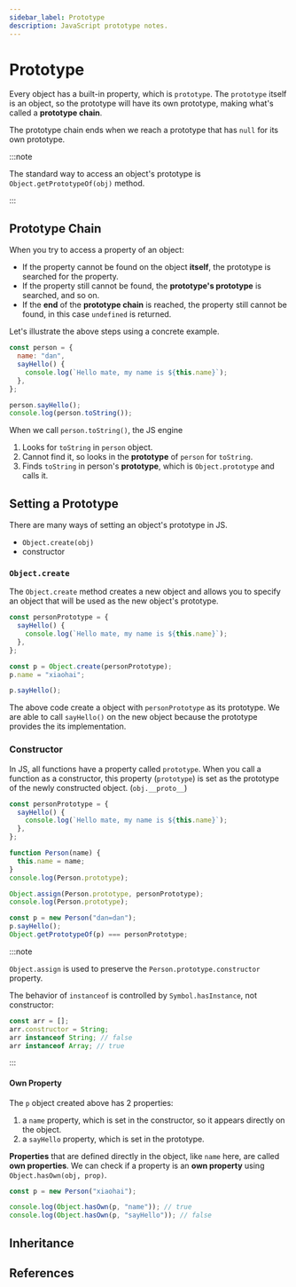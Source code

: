 ```yaml
---
sidebar_label: Prototype
description: JavaScript prototype notes.
---
```


# Prototype

Every object has a built-in property, which is `prototype`. The `prototype` itself is an object, so the prototype will have its own prototype, making what's called a **prototype chain**.

The prototype chain ends when we reach a prototype that has `null` for its own prototype.

:::note

The standard way to access an object's prototype is `Object.getPrototypeOf(obj)` method.

:::

## Prototype Chain

When you try to access a property of an object:

- If the property cannot be found on the object **itself**, the prototype is searched for the property.
- If the property still cannot be found, the **prototype's prototype** is searched, and so on.
- If the **end** of the **prototype chain** is reached, the property still cannot be found, in this case `undefined` is returned.

Let's illustrate the above steps using a concrete example.

```js
const person = {
  name: "dan",
  sayHello() {
    console.log(`Hello mate, my name is ${this.name}`);
  },
};

person.sayHello();
console.log(person.toString());
```

When we call `person.toString()`, the JS engine

1. Looks for `toString` in `person` object.
2. Cannot find it, so looks in the **prototype** of `person` for `toString`.
3. Finds `toString` in person's **prototype**, which is `Object.prototype` and calls it.

## Setting a Prototype

There are many ways of setting an object's prototype in JS.

- `Object.create(obj)`
- constructor

### `Object.create`

The `Object.create` method creates a new object and allows you to specify an object that will be used as the new object's prototype.

```js
const personPrototype = {
  sayHello() {
    console.log(`Hello mate, my name is ${this.name}`);
  },
};

const p = Object.create(personPrototype);
p.name = "xiaohai";

p.sayHello();
```

The above code create a object with `personPrototype` as its prototype. We are able to call `sayHello()` on the new object because the prototype provides the its implementation.

### Constructor

In JS, all functions have a property called `prototype`. When you call a function as a constructor, this property (`prototype`) is set as the prototype of the newly constructed object. (`obj.__proto__`)

```js
const personPrototype = {
  sayHello() {
    console.log(`Hello mate, my name is ${this.name}`);
  },
};

function Person(name) {
  this.name = name;
}
console.log(Person.prototype);

Object.assign(Person.prototype, personPrototype);
console.log(Person.prototype);

const p = new Person("dan=dan");
p.sayHello();
Object.getPrototypeOf(p) === personPrototype;
```

:::note

`Object.assign` is used to preserve the `Person.prototype.constructor` property.

The behavior of `instanceof` is controlled by `Symbol.hasInstance`, not constructor:

```js
const arr = [];
arr.constructor = String;
arr instanceof String; // false
arr instanceof Array; // true
```

:::

#### Own Property

The `p` object created above has 2 properties:

1. a `name` property, which is set in the constructor, so it appears directly on the object.
2. a `sayHello` property, which is set in the prototype.

**Properties** that are defined directly in the object, like `name` here, are called **own properties**. We can check if a property is an **own property** using `Object.hasOwn(obj, prop)`.

```js
const p = new Person("xiaohai");

console.log(Object.hasOwn(p, "name")); // true
console.log(Object.hasOwn(p, "sayHello")); // false
```

## Inheritance

## References
